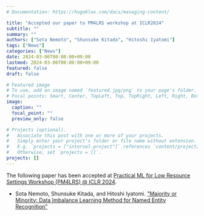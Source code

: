 ```yaml
---
# Documentation: https://hugoblox.com/docs/managing-content/

title: "Accepted our paper to PM4LRS workshop at ICLR2024"
subtitle: ""
summary: ""
authors: ["Sota Nemoto", "Shunsuke Kitada", "Hitoshi Iyatomi"]
tags: ["News"]
categories: ["News"]
date: 2024-03-06T00:00:00+09:00
lastmod: 2024-03-06T00:00:00+09:00
featured: false
draft: false

# Featured image
# To use, add an image named `featured.jpg/png` to your page's folder.
# Focal points: Smart, Center, TopLeft, Top, TopRight, Left, Right, BottomLeft, Bottom, BottomRight.
image:
  caption: ""
  focal_point: ""
  preview_only: false

# Projects (optional).
#   Associate this post with one or more of your projects.
#   Simply enter your project's folder or file name without extension.
#   E.g. `projects = ["internal-project"]` references `content/project/deep-learning/index.md`.
#   Otherwise, set `projects = []`.
projects: []
---
```


The following paper has been accepted at [Practical ML for Low Resource Settings Workshop (PM4LRS) @ ICLR 2024](https://pml4dc.github.io/iclr2024/).

- Sota Nemoto, Shunsuke Kitada, and Hitoshi Iyatomi. ["Majority or Minority: Data Imbalance Learning Method for Named Entity Recognition"](/publication/nemoto2024majority)
